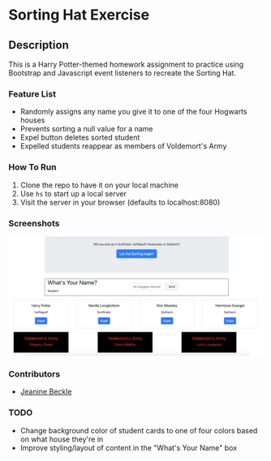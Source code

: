 # Sorting Hat Exercise

## Description
This is a Harry Potter-themed homework assignment to practice using Bootstrap and Javascript event listeners to recreate the Sorting Hat.

### Feature List
* Randomly assigns any name you give it to one of the four Hogwarts houses
* Prevents sorting a null value for a name
* Expel button deletes sorted student 
* Expelled students reappear as members of Voldemort's Army

### How To Run
1. Clone the repo to have it on your local machine
1. Use `hs` to start up a local server
1. Visit the server in your browser (defaults to localhost:8080)

### Screenshots
![Main View](./images/sortinghat.png)

### Contributors
* [Jeanine Beckle](https://github.com/jeaninebeckle)

### TODO
* Change background color of student cards to one of four colors based on what house they're in
* Improve styling/layout of content in the "What's Your Name" box
